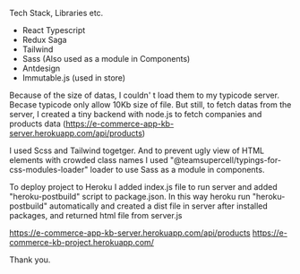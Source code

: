 
Tech Stack, Libraries etc.

* React Typescript
* Redux Saga
* Tailwind
* Sass (Also used as a module in Components)
* Antdesign
* Immutable.js (used in store)

Because of the size of datas, I couldn' t load them to my typicode server.
Becase typicode only allow 10Kb size of file. But still, to fetch datas from the
server, I created a tiny backend with node.js to fetch companies and products data (https://e-commerce-app-kb-server.herokuapp.com/api/products)

I used Scss and Tailwind togetger. And to prevent ugly view
of HTML elements with crowded class names I used "@teamsupercell/typings-for-css-modules-loader"
loader to use Sass as a module in components.

To deploy project to Heroku I added index.js file to run server
and added "heroku-postbuild" script to package.json. In this way
heroku run "heroku-postbuild" automatically and created a dist file
in server after installed packages, and returned html file from server.js

https://e-commerce-app-kb-server.herokuapp.com/api/products
https://e-commerce-kb-project.herokuapp.com/


Thank you.
